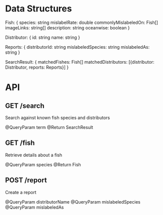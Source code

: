 # Data Structures

Fish: {
	species: string
	mislabelRate: double
	commonlyMislabeledOn: Fish[]
	imageLinks: string[]
	description: string
	oceanwise: boolean
}

Distributor: {
	id: string
	name: string
}

Reports: {
	distributorId: string
	mislabeledSpecies: string
	mislabeledAs: string
}

SearchResult: {
	matchedFishes: Fish[]
	matchedDistributors: [{distributor: Distributor, reports: Reports}]
}

# API

## GET /search

Search against known fish species and distributors

@QueryParam term
@Return SearchResult

## GET /fish

Retrieve details about a fish

@QueryParam species
@Return Fish

## POST /report

Create a report

@QueryParam distributorName
@QueryParam mislabeledSpecies
@QueryParam mislabeledAs
